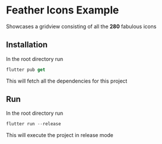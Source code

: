 # Feather Icons Example

Showcases a gridview consisting of all the __280__ fabulous icons

## Installation

In the root directory run
```dart
flutter pub get
```
This will fetch all the dependencies for this project

## Run

In the root directory run
```dart
flutter run --release
```
This will execute the project in release mode